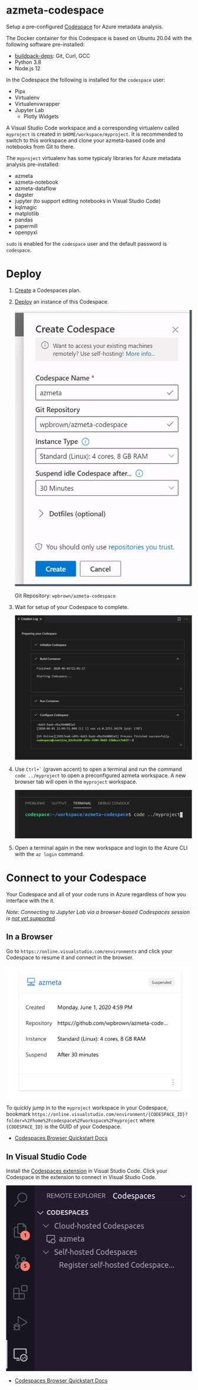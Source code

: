 # azmeta-codespace

Setup a pre-configured [Codespace](https://visualstudio.microsoft.com/services/visual-studio-codespaces/) for Azure metadata analysis.

The Docker container for this Codespace is based on Ubuntu 20.04 with the following software pre-installed:
* [buildpack-deps](https://hub.docker.com/_/buildpack-deps/): Git, Curl, GCC
* Python 3.8
* Node.js 12

In the Codespace the following is installed for the `codespace` user:

* Pipx
* Virtualenv
* Virtualenvwrapper
* Jupyter Lab
  * Plotly Widgets

A Visual Studio Code workspace and a corresponding virtualenv called `myproject` is created in `$HOME/workspace/myproject`. It is recommended to switch to this workspace and clone your azmeta-based code and notebooks from Git to there.

The `myproject` virtualenv has some typicaly libraries for Azure metadata analysis pre-installed:

* azmeta
* azmeta-notebook
* azmeta-dataflow
* dagster
* jupyter (to support editing notebooks in Visual Studio Code)
* kqlmagic
* matplotlib
* pandas
* papermill
* openpyxl

`sudo` is enabled for the `codespace` user and the default password is `codespace`.

# Deploy

1. [Create](https://docs.microsoft.com/en-us/visualstudio/online/how-to/browser#create-a-plan) a Codespaces plan.

2. [Deploy](https://online.visualstudio.com/environments/new?name=azmeta&repo=wpbrown/azmeta-codespace) an instance of this Codespace.

   ![Screenshot of the Codespace creation dialog.](./docs/images/create.png)

   Git Repository: `wpbrown/azmeta-codespace` 

3. Wait for setup of your Codespace to complete.

   ![Screenshot of the creation log in complete state.](./docs/images/created.png)

4. Use `` Ctrl+` `` (graven accent) to open a terminal and run the command `code ../myproject` to open a preconfigured azmeta workspace. A new browser tab will open in the `myproject` workspace.

   ![Screenshot of the command in a terminal.](./docs/images/switchworkspace.png)

5. Open a terminal again in the new workspace and login to the Azure CLI with the `az login` command.

# Connect to your Codespace 

Your Codespace and all of your code runs in Azure regardless of how you interface with the it.

*Note: Connecting to Jupyter Lab via a browser-based Codespaces session is [not yet supported](https://github.com/wpbrown/azmeta-codespace/issues/1).*

## In a Browser

Go to `https://online.visualstudio.com/environments` and click your Codespace to resume it and connect in the browser.

![Screenshot of the Codespaces web landing page.](./docs/images/suspendedwebui.png)

To quickly jump in to the `myproject` workspace in your Codespace, bookmark `https://online.visualstudio.com/environment/{CODESPACE_ID}?folder=%2Fhome%2Fcodespace%2Fworkspace%2Fmyproject` where `{CODESPACE_ID}` is the GUID of your Codespace.

* [Codespaces Browser Quickstart Docs](https://docs.microsoft.com/en-us/visualstudio/online/quickstarts/browser)

## In Visual Studio Code

Install the [Codespaces extension](https://marketplace.visualstudio.com/items?itemName=MS-vsonline.vsonline) in Visual Studio Code. Click your Codespace in the extension to connect in Visual Studio Code.

![Screenshot of the VS Code extension.](./docs/images/extension.png)

* [Codespaces Browser Quickstart Docs](https://docs.microsoft.com/en-us/visualstudio/online/quickstarts/vscode)
